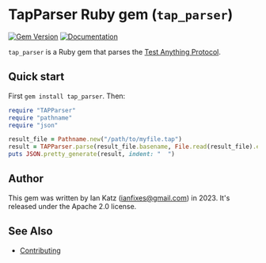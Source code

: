 
# TapParser Ruby gem (`tap_parser`)
[![Gem Version](https://badge.fury.io/rb/tap_parser.svg)](https://rubygems.org/gems/tap_parser)
[![Documentation](http://img.shields.io/badge/docs-rdoc.info-blue.svg)](http://www.rubydoc.info/gems/tap_parser/0.1.0)

`tap_parser` is a Ruby gem that parses the [Test Anything Protocol](https://testanything.org/).

## Quick start

First `gem install tap_parser`. Then:

```ruby
require "TAPParser"
require "pathname"
require "json"

result_file = Pathname.new("/path/to/myfile.tap")
result = TAPParser.parse(result_file.basename, File.read(result_file).each_line)
puts JSON.pretty_generate(result, indent: "  ")
```


## Author

This gem was written by Ian Katz (ianfixes@gmail.com) in 2023.  It's released under the Apache 2.0 license.


## See Also

* [Contributing](CONTRIBUTING.md)
